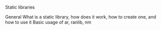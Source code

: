 Static libraries

General
	What is a static library, how does it work, how to create one, and how to use it
	Basic usage of ar, ranlib, nm
